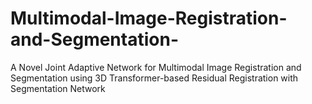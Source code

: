# Multimodal-Image-Registration-and-Segmentation-
A Novel Joint Adaptive Network for Multimodal Image Registration and Segmentation using 3D Transformer-based Residual Registration with Segmentation Network
